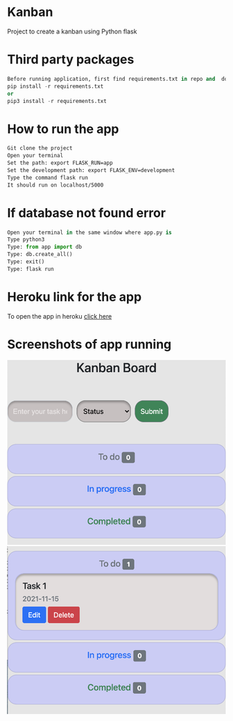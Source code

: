 # Kanban
Project to create a kanban using Python flask

# Third party packages
```python
Before running application, first find requirements.txt in repo and  download third party packages by:
pip install -r requirements.txt
or
pip3 install -r requirements.txt
```

# How to run the app
```bash
Git clone the project
Open your terminal
Set the path: export FLASK_RUN=app
Set the development path: export FLASK_ENV=development
Type the command flask run
It should run on localhost/5000
```

# If database not found error
```python
Open your terminal in the same window where app.py is
Type python3
Type: from app import db
Type: db.create_all()
Type: exit()
Type: flask run
```

# Heroku link for the app
To open the app in heroku [click here](https://bishalkanban.herokuapp.com/)

# Screenshots of app running
![App running 0](./screenshots/app_running.png)
![App running 1](./screenshots/app_running1.png)
